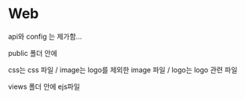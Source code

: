 # Web
api와 config 는 제가함...

public 폴더 안에 

css는 css 파일 / image는 logo를 제외한 image 파일  / logo는 logo 관련 파일

views 폴더 안에 ejs파일 

